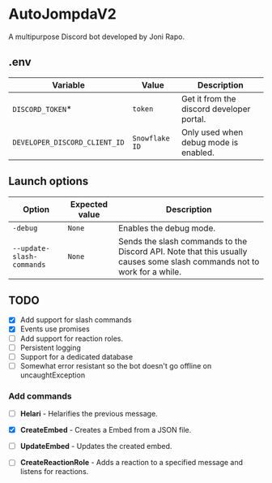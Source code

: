 # AutoJompdaV2
A multipurpose Discord bot developed by Joni Rapo.


## .env
Variable | Value | Description
---------|-------|------------
`DISCORD_TOKEN`* | `token` | Get it from the discord developer portal.
`DEVELOPER_DISCORD_CLIENT_ID` | `Snowflake ID` | Only used when debug mode is enabled.


## Launch options
Option | Expected value | Description
-------|----------------|------------
`-debug` | `None` | Enables the debug mode.
`--update-slash-commands` | `None` | Sends the slash commands to the Discord API. Note that this usually causes some slash commands not to work for a while.


## TODO
- [x] Add support for slash commands
- [x] Events use promises
- [ ] Add support for reaction roles.
- [ ] Persistent logging
- [ ] Support for a dedicated database
- [ ] Somewhat error resistant so the bot doesn't go offline on uncaughtException

### Add commands
- [ ] **Helari** - Helarifies the previous message.
- [x] **CreateEmbed** - Creates a Embed from a JSON file.
- [ ] **UpdateEmbed** - Updates the created embed.
- [ ] **CreateReactionRole** - Adds a reaction to a specified message and listens for reactions.

